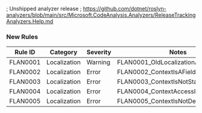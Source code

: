 ﻿; Unshipped analyzer release
; https://github.com/dotnet/roslyn-analyzers/blob/main/src/Microsoft.CodeAnalysis.Analyzers/ReleaseTrackingAnalyzers.Help.md
### New Rules

Rule ID | Category | Severity | Notes
--------|----------|----------|-------
FLAN0001 | Localization | Warning | FLAN0001_OldLocalizationApiUsed
FLAN0002 | Localization | Error | FLAN0002_ContextIsAField
FLAN0003 | Localization | Error | FLAN0003_ContextIsNotStatic
FLAN0004 | Localization | Error | FLAN0004_ContextAccessIsTooRestrictive
FLAN0005 | Localization | Error | FLAN0005_ContextIsNotDeclared
